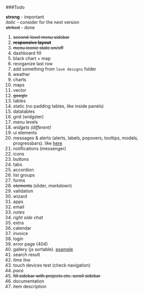 ###Todo

**strong** - important  
*italic* - consider for the next version  
~~striked~~ - done

 1.  ~~second-level menu sidebar~~
 2.  ~~**responsive layout**~~
 3.  ~~menu iconic state on/off~~
 4.  dashboard fill
   1.  black chart + map
   2.  reorganize last row
   3.  add something from `love designs` folder
   4.  weather
 5.  charts
 6.  maps
   1.  vector
   2.  ~~google~~
 7.  tables  
   1.  static (no padding tables, like inside panels)
   2.  datatables
 8.  grid (widgster)
 9.  menu levels
 10.  *widgets (different)*
 11.  ui elements
   1.  messages & alerts (alerts, labels, popovers, tooltips, modals, progressbars). like [here](http://www.revox.io/webarchv2/messages_notifications.html)
   2.  notifications (messenger)
   3.  icons
   4.  buttons
   5.  tabs
   6.  accordion
   7.  list groups
 12.  forms
   1.  ~~elements~~ (slider, *markdown*)
   2.  validation
   3.  wizard
 13.  apps
   1.  email
   2.  *notes*
 14.  *right side chat*
 15.  extra
   1.  calendar
   2.  invoice
   3.  login
   4.  error page (404)
   5.  gallery (js sortable). [example](http://themes-lab.com/pixit/admin/gallery.html)
   6.  search result
   7.  *time line*
 16.  touch devices test (check navigation)
 17.  *pace*
 18.  ~~fill sidebar with projects etc. scroll sidebar~~
 19.  documentation
 20.  item description